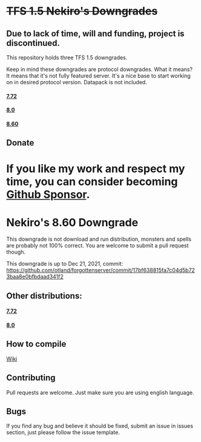 # ~~TFS 1.5 Nekiro's Downgrades~~
## Due to lack of time, will and funding, project is discontinued.

This repository holds three TFS 1.5 downgrades.

Keep in mind these downgrades are protocol downgrades.
What it means? It means that it's not fully featured server.
It's a nice base to start working on in desired protocol version.
Datapack is not included.

#### **[7.72](https://github.com/nekiro/TFS-1.4-Downgrades/tree/7.72)**
#### **[8.0](https://github.com/nekiro/TFS-1.4-Downgrades/tree/8.0)**
#### **[8.60](https://github.com/nekiro/TFS-1.4-Downgrades/tree/8.60)**

## Donate
If you like my work and respect my time, you can consider becoming [Github Sponsor](https://github.com/sponsors/nekiro).
=======
# Nekiro's 8.60 Downgrade

This downgrade is not download and run distribution, monsters and spells are probably not 100% correct.
You are welcome to submit a pull request though.

This downgrade is up to Dec 21, 2021, commit: https://github.com/otland/forgottenserver/commit/17bf638815fa7c04d5b723baa8e0bfbdaad341f2

## Other distributions:

#### **[7.72](https://github.com/nekiro/TFS-1.4-Downgrades/tree/7.72)**

#### **[8.0](https://github.com/nekiro/TFS-1.4-Downgrades/tree/8.0)**

## How to compile

[Wiki](https://github.com/otland/forgottenserver/wiki/Compiling)

## Contributing

Pull requests are welcome.
Just make sure you are using english language.

## Bugs

If you find any bug and believe it should be fixed, submit an issue in issues section, just please follow the issue template.
